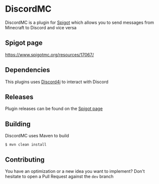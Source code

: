 # DiscordMC
DiscordMC is a plugin for [Spigot](https://spigotmc.org) which allows you to send messages from Minecraft to Discord and vice versa

## Spigot page
https://www.spigotmc.org/resources/17067/

## Dependencies
This plugins uses [Discord4j](https://github.com/austinv11/Discord4J) to interact with Discord

## Releases
Plugin releases can be found on the [Spigot page](https://www.spigotmc.org/resources/17067/updates)

## Building
DiscordMC uses Maven to build
```
$ mvn clean install
``` 

## Contributing
You have an optimization or a new idea you want to implement? Don't hesitate to open a Pull Request against the `dev` branch
